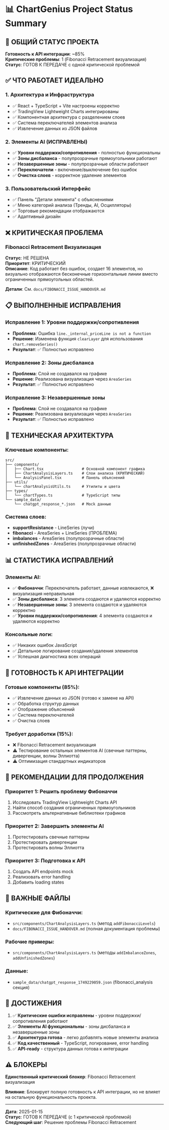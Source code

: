 # 📊 ChartGenius Project Status Summary

## 🎯 ОБЩИЙ СТАТУС ПРОЕКТА

**Готовность к API интеграции**: ~85%  
**Критические проблемы**: 1 (Fibonacci Retracement визуализация)  
**Статус**: ГОТОВ К ПЕРЕДАЧЕ с одной критической проблемой

## ✅ ЧТО РАБОТАЕТ ИДЕАЛЬНО

### 1. Архитектура и Инфраструктура
- ✅ React + TypeScript + Vite настроены корректно
- ✅ TradingView Lightweight Charts интегрированы
- ✅ Компонентная архитектура с разделением слоев
- ✅ Система переключателей элементов анализа
- ✅ Извлечение данных из JSON файлов

### 2. Элементы AI (ИСПРАВЛЕНЫ)
- ✅ **Уровни поддержки/сопротивления** - полностью функциональны
- ✅ **Зоны дисбаланса** - полупрозрачные прямоугольники работают
- ✅ **Незавершенные зоны** - полупрозрачные области работают
- ✅ **Переключатели** - включение/выключение без ошибок
- ✅ **Очистка слоев** - корректное удаление элементов

### 3. Пользовательский Интерфейс
- ✅ Панель "Детали элемента" с объяснениями
- ✅ Меню категорий анализа (Тренды, AI, Осцилляторы)
- ✅ Торговые рекомендации отображаются
- ✅ Адаптивный дизайн

## ❌ КРИТИЧЕСКАЯ ПРОБЛЕМА

### Fibonacci Retracement Визуализация
**Статус**: НЕ РЕШЕНА  
**Приоритет**: КРИТИЧЕСКИЙ  
**Описание**: Код работает без ошибок, создает 16 элементов, но визуально отображаются бесконечные горизонтальные линии вместо ограниченных прямоугольных областей.

**Детали**: См. `docs/FIBONACCI_ISSUE_HANDOVER.md`

## 📋 ВЫПОЛНЕННЫЕ ИСПРАВЛЕНИЯ

### Исправление 1: Уровни поддержки/сопротивления
- **Проблема**: Ошибка `line._internal_priceLine is not a function`
- **Решение**: Изменена функция `clearLayer` для использования `chart.removeSeries()`
- **Результат**: ✅ Полностью исправлено

### Исправление 2: Зоны дисбаланса
- **Проблема**: Слой не создавался на графике
- **Решение**: Реализована визуализация через `AreaSeries`
- **Результат**: ✅ Полностью исправлено

### Исправление 3: Незавершенные зоны
- **Проблема**: Слой не создавался на графике  
- **Решение**: Реализована визуализация через `AreaSeries`
- **Результат**: ✅ Полностью исправлено

## 🔧 ТЕХНИЧЕСКАЯ АРХИТЕКТУРА

### Ключевые компоненты:
```
src/
├── components/
│   ├── Chart.tsx                 # Основной компонент графика
│   ├── ChartAnalysisLayers.ts    # Слои анализа (КРИТИЧЕСКИЙ)
│   └── AnalysisPanel.tsx         # Панель объяснений
├── utils/
│   └── chartAnalysisUtils.ts     # Утилиты и цвета
├── types/
│   └── chartTypes.ts             # TypeScript типы
└── sample_data/
    └── chatgpt_response_*.json   # Mock данные
```

### Система слоев:
- **supportResistance** - LineSeries (лучи)
- **fibonacci** - AreaSeries + LineSeries (ПРОБЛЕМА)
- **imbalances** - AreaSeries (полупрозрачные области)
- **unfinishedZones** - AreaSeries (полупрозрачные области)

## 📊 СТАТИСТИКА ИСПРАВЛЕНИЙ

### Элементы AI:
- ✅ **Фибоначчи**: Переключатель работает, данные извлекаются, ❌ визуализация неправильная
- ✅ **Зоны дисбаланса**: 3 элемента создаются и удаляются корректно
- ✅ **Незавершенные зоны**: 3 элемента создаются и удаляются корректно
- ✅ **Уровни поддержки/сопротивления**: 4 элемента создаются и удаляются корректно

### Консольные логи:
- ✅ Никаких ошибок JavaScript
- ✅ Детальное логирование создания/удаления элементов
- ✅ Успешная диагностика всех операций

## 🎯 ГОТОВНОСТЬ К API ИНТЕГРАЦИИ

### Готовые компоненты (85%):
- ✅ Извлечение данных из JSON (готово к замене на API)
- ✅ Обработка структур данных
- ✅ Отображение объяснений
- ✅ Система переключателей
- ✅ Очистка слоев

### Требует доработки (15%):
- ❌ Fibonacci Retracement визуализация
- ⚠️ Тестирование остальных элементов AI (свечные паттерны, дивергенции, волны Эллиотта)
- ⚠️ Оптимизация стандартных индикаторов

## 🚀 РЕКОМЕНДАЦИИ ДЛЯ ПРОДОЛЖЕНИЯ

### Приоритет 1: Решить проблему Фибоначчи
1. Исследовать TradingView Lightweight Charts API
2. Найти способ создания ограниченных прямоугольников
3. Рассмотреть альтернативные библиотеки графиков

### Приоритет 2: Завершить элементы AI
1. Протестировать свечные паттерны
2. Протестировать дивергенции  
3. Протестировать волны Эллиотта

### Приоритет 3: Подготовка к API
1. Создать API endpoints mock
2. Реализовать error handling
3. Добавить loading states

## 📁 ВАЖНЫЕ ФАЙЛЫ

### Критические для Фибоначчи:
- `src/components/ChartAnalysisLayers.ts` (метод `addFibonacciLevels`)
- `docs/FIBONACCI_ISSUE_HANDOVER.md` (полная документация проблемы)

### Рабочие примеры:
- `src/components/ChartAnalysisLayers.ts` (методы `addImbalanceZones`, `addUnfinishedZones`)

### Данные:
- `sample_data/chatgpt_response_1749229059.json` (fibonacci_analysis секция)

## 🎉 ДОСТИЖЕНИЯ

1. ✅ **Критические ошибки исправлены** - уровни поддержки/сопротивления работают
2. ✅ **Элементы AI функциональны** - зоны дисбаланса и незавершенные зоны
3. ✅ **Архитектура готова** - легко добавлять новые элементы анализа
4. ✅ **Код качественный** - TypeScript, логирование, error handling
5. ✅ **API-ready** - структура данных готова к интеграции

## ⚠️ БЛОКЕРЫ

**Единственный критический блокер**: Fibonacci Retracement визуализация

**Влияние**: Блокирует полную готовность к API интеграции, но не влияет на остальную функциональность проекта.

---
**Дата**: 2025-01-15  
**Статус**: ГОТОВ К ПЕРЕДАЧЕ (с 1 критической проблемой)  
**Следующий шаг**: Решение проблемы Fibonacci Retracement
